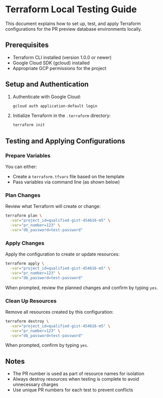 # Terraform Local Testing Guide

This document explains how to set up, test, and apply Terraform configurations for the PR preview database environments locally.

## Prerequisites

- Terraform CLI installed (version 1.0.0 or newer)
- Google Cloud SDK (gcloud) installed
- Appropriate GCP permissions for the project

## Setup and Authentication

1. Authenticate with Google Cloud:
   ```bash
   gcloud auth application-default login
   ```

2. Initialize Terraform in the `.terraform` directory:
   ```bash
   terraform init
   ```

## Testing and Applying Configurations

### Prepare Variables

You can either:
- Create a `terraform.tfvars` file based on the template
- Pass variables via command line (as shown below)

### Plan Changes

Review what Terraform will create or change:

```bash
terraform plan \
  -var="project_id=qualified-gist-454616-m5" \
  -var="pr_number=123" \
  -var="db_password=test-password"
```

### Apply Changes

Apply the configuration to create or update resources:

```bash
terraform apply \
  -var="project_id=qualified-gist-454616-m5" \
  -var="pr_number=123" \
  -var="db_password=test-password"
```

When prompted, review the planned changes and confirm by typing `yes`.

### Clean Up Resources

Remove all resources created by this configuration:

```bash
terraform destroy \
  -var="project_id=qualified-gist-454616-m5" \
  -var="pr_number=123" \
  -var="db_password=test-password"
```

When prompted, confirm by typing `yes`.

## Notes

- The PR number is used as part of resource names for isolation
- Always destroy resources when testing is complete to avoid unnecessary charges
- Use unique PR numbers for each test to prevent conflicts
